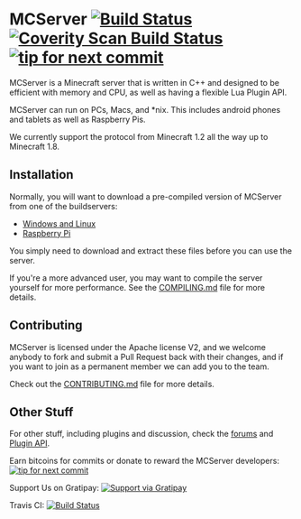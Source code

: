 MCServer [![Build Status](http://img.shields.io/travis/mc-server/MCServer.svg)](https://travis-ci.org/mc-server/MCServer) [![Coverity Scan Build Status](https://scan.coverity.com/projects/1930/badge.svg)](https://scan.coverity.com/projects/1930) [![tip for next commit](http://tip4commit.com/projects/74.svg)](http://tip4commit.com/projects/74)
========

MCServer is a Minecraft server that is written in C++ and designed to be efficient with memory and CPU, as well as having a flexible Lua Plugin API.

MCServer can run on PCs, Macs, and *nix. This includes android phones and tablets as well as Raspberry Pis. 

We currently support the protocol from Minecraft 1.2 all the way up to Minecraft 1.8.

Installation
------------

Normally, you will want to download a pre-compiled version of MCServer from one of the buildservers:

 * [Windows and Linux](http://builds.cuberite.org)
 * [Raspberry Pi](http://builds.cuberite.org)

You simply need to download and extract these files before you can use the server. 

If you're a more advanced user, you may want to compile the server yourself for more performance. See the [COMPILING.md](https://github.com/mc-server/MCServer/blob/master/COMPILING.md) file for more details.

Contributing
------------

MCServer is licensed under the Apache license V2, and we welcome anybody to fork and submit a Pull Request back with their changes, and if you want to join as a permanent member we can add you to the team.

Check out the [CONTRIBUTING.md](https://github.com/mc-server/MCServer/blob/master/CONTRIBUTING.md) file for more details.

Other Stuff
-----------

For other stuff, including plugins and discussion, check the [forums](http://forum.mc-server.org) and [Plugin API](http://mc-server.xoft.cz/LuaAPI/).

Earn bitcoins for commits or donate to reward the MCServer developers: [![tip for next commit](http://tip4commit.com/projects/74.svg)](http://tip4commit.com/projects/74)

Support Us on Gratipay: [![Support via Gratipay](http://img.shields.io/gittip/cuberite_team.svg)](https://www.gratipay.com/cuberite_team)

Travis CI: [![Build Status](http://img.shields.io/travis/mc-server/MCServer.svg)](https://travis-ci.org/mc-server/MCServer)

